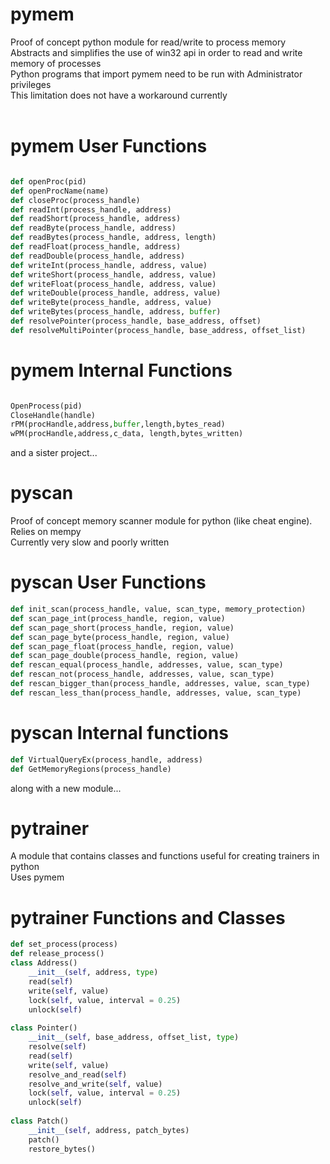 # pymem
Proof of concept python module for read/write to process memory<br>
Abstracts and simplifies the use of win32 api in order to read and write memory of processes<br>
Python programs that import pymem need to be run with Administrator privileges<br>
This limitation does not have a workaround currently<br>
<br>

# pymem User Functions
```python

def openProc(pid)
def openProcName(name)
def closeProc(process_handle)
def readInt(process_handle, address)
def readShort(process_handle, address)
def readByte(process_handle, address)
def readBytes(process_handle, address, length)
def readFloat(process_handle, address)
def readDouble(process_handle, address)
def writeInt(process_handle, address, value)
def writeShort(process_handle, address, value)
def writeFloat(process_handle, address, value)
def writeDouble(process_handle, address, value)
def writeByte(process_handle, address, value)
def writeBytes(process_handle, address, buffer)
def resolvePointer(process_handle, base_address, offset)
def resolveMultiPointer(process_handle, base_address, offset_list)
```
# pymem Internal Functions
```python

OpenProcess(pid)
CloseHandle(handle)
rPM(procHandle,address,buffer,length,bytes_read)
wPM(procHandle,address,c_data, length,bytes_written)
```
and a sister project...<br>
# pyscan
Proof of concept memory scanner module for python (like cheat engine). Relies on mempy<br>
Currently very slow and poorly written<br>

# pyscan User Functions
```python
def init_scan(process_handle, value, scan_type, memory_protection)
def scan_page_int(process_handle, region, value)
def scan_page_short(process_handle, region, value)
def scan_page_byte(process_handle, region, value)
def scan_page_float(process_handle, region, value)
def scan_page_double(process_handle, region, value)
def rescan_equal(process_handle, addresses, value, scan_type)
def rescan_not(process_handle, addresses, value, scan_type)
def rescan_bigger_than(process_handle, addresses, value, scan_type)
def rescan_less_than(process_handle, addresses, value, scan_type)
```
# pyscan Internal functions
```python
def VirtualQueryEx(process_handle, address)
def GetMemoryRegions(process_handle)
```
along with a new module...<br>

# pytrainer
A module that contains classes and functions useful for creating trainers in python<br>
Uses pymem<br>
# pytrainer Functions and Classes
```python
def set_process(process)
def release_process()
class Address()
	__init__(self, address, type)
	read(self)
	write(self, value)
	lock(self, value, interval = 0.25)
	unlock(self)
	
class Pointer()
	__init__(self, base_address, offset_list, type)
	resolve(self)
	read(self)
	write(self, value)
	resolve_and_read(self)
	resolve_and_write(self, value)
	lock(self, value, interval = 0.25)
	unlock(self)
	
class Patch()
	__init__(self, address, patch_bytes)
	patch()
	restore_bytes()
```
